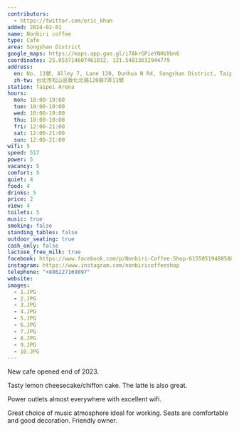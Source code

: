 ```yaml
---
contributors:
  - https://twitter.com/eric_khun
added: 2024-02-01
name: Nonbiri coffee
type: Cafe
area: Songshan District
google_maps: https://maps.app.goo.gl/i7AkrGPieYNHVXbn6
coordinates: 25.053714607461032, 121.54813632944779
address:
  en: No. 11號, Alley 7, Lane 120, Dunhua N Rd, Songshan District, Taipei City, 105
  zh-tw: 台北市松山區敦化北路120巷7弄11號
station: Taipei Arena
hours:
  mon: 10:00-19:00
  tue: 10:00-19:00
  wed: 10:00-19:00
  thu: 10:00-19:00
  fri: 12:00-21:00
  sat: 12:00-21:00
  sun: 12:00-21:00
wifi: 5
speed: 517
power: 5
vacancy: 5
comfort: 5
quiet: 4
food: 4
drinks: 5
price: 2
view: 4
toilets: 5
music: true
smoking: false
standing_tables: false
outdoor_seating: true
cash_only: false
lactose_free_milk: true
facebook: https://www.facebook.com/p/Nonbiri-Coffee-Shop-61550519480588/
instagram: https://www.instagram.com/nonbiricoffeeshop
telephone: "+886227169897"
website: 
images:
  - 1.JPG
  - 2.JPG
  - 3.JPG
  - 4.JPG
  - 5.JPG
  - 6.JPG
  - 7.JPG
  - 8.JPG
  - 9.JPG
  - 10.JPG
---
```


New cafe opened end of 2023. 

Tasty lemon cheesecake/chiffon cake. The latte is also great.

Power outlets almost everywhere with excellent wifi. 

Great choice of music atmosphere ideal for working. Seats are comfortable and good decoration. Friendly owner. 
